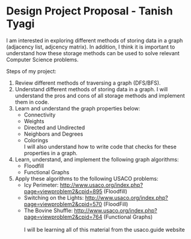 # Design Project Proposal - Tanish Tyagi

I am interested in exploring different methods of storing data in a graph (adjacency list, adjcency matrix). In addition, I think it is important to understand how these storage methods can be used to solve relevant Computer Science problems.

Steps of my project:
1. Review different methods of traversing a graph (DFS/BFS).
2. Understand different methods of storing data in a graph. I will understand the pros and cons of all storage methods and implement them in code.
3. Learn and understand the graph properties below:
   - Connectivity
   - Weights
   - Directed and Undirected
   - Neighbors and Degrees
   - Colorings <br>
I will also understand how to write code that checks for these properties in a graph. 
4. Learn, understand, and implement the following graph algorithms:
   - Floodfill
   - Functional Graphs
5. Apply these algorithms to the following USACO problems:
    - Icy Perimeter: http://www.usaco.org/index.php?page=viewproblem2&cpid=895 (Floodfill)
    - Switching on the Lights: http://www.usaco.org/index.php?page=viewproblem2&cpid=570 (FloodFill)
    - The Bovine Shuffle: http://www.usaco.org/index.php?page=viewproblem2&cpid=764 (Functional Graphs)
<br> <br> I will be learning all of this material from the usaco.guide website
